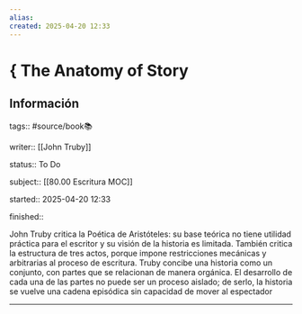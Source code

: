 ```yaml
---
alias: 
created: 2025-04-20 12:33
---
```

# { The Anatomy of Story
## Información
tags:: #source/book📚 

writer:: [[John Truby]]

status:: To Do

subject:: [[80.00 Escritura MOC]]

started:: 2025-04-20 12:33

finished::

John Truby critica la Poética de Aristóteles: su base teórica no tiene utilidad práctica para el escritor y su visión de la historia es limitada. También critica la estructura de tres actos, porque impone restricciones mecánicas y arbitrarias al proceso de escritura. Truby concibe una historia como un conjunto, con partes que se relacionan de manera orgánica. El desarrollo de cada una de las partes no puede ser un proceso aislado; de serlo, la historia se vuelve una cadena episódica sin capacidad de mover al espectador
___

